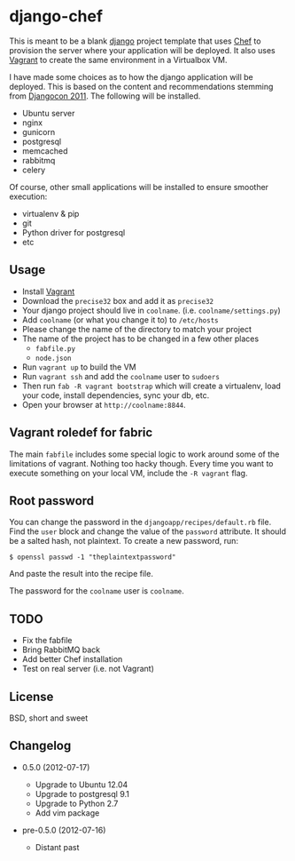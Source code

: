 django-chef
===========

This is meant to be a blank [django][1] project template that uses [Chef][2] to
provision the server where your application will be deployed. It also uses
[Vagrant][3] to create the same environment in a Virtualbox VM.

I have made some choices as to how the django application will be deployed.
This is based on the content and recommendations stemming from [Djangocon
2011][4]. The following will be installed.

* Ubuntu server
* nginx
* gunicorn
* postgresql
* memcached
* rabbitmq
* celery

Of course, other small applications will be installed to ensure smoother
execution:

* virtualenv & pip
* git
* Python driver for postgresql
* etc


Usage
-----

* Install [Vagrant][3]
* Download the `precise32` box and add it as `precise32`
* Your django project should live in `coolname`. (i.e. `coolname/settings.py`)
* Add `coolname` (or what you change it to) to `/etc/hosts`
* Please change the name of the directory to match your project
* The name of the project has to be changed in a few other places
    * `fabfile.py`
    * `node.json`
* Run `vagrant up` to build the VM
* Run `vagrant ssh` and add the `coolname` user to `sudoers`
* Then run `fab -R vagrant bootstrap` which will create a virtualenv, load your
  code, install dependencies, sync your db, etc.
* Open your browser at `http://coolname:8844`.


Vagrant roledef for fabric
--------------------------

The main `fabfile` includes some special logic to work around some of the
limitations of vagrant. Nothing too hacky though. Every time you want to
execute something on your local VM, include the `-R vagrant` flag.


Root password
-------------

You can change the password in the `djangoapp/recipes/default.rb` file.  Find
the `user` block and change the value of the `password` attribute.  It should
be a salted hash, not plaintext.  To create a new password, run:

    $ openssl passwd -1 "theplaintextpassword"

And paste the result into the recipe file.

The password for the `coolname` user is `coolname`.

TODO
----

* Fix the fabfile
* Bring RabbitMQ back
* Add better Chef installation
* Test on real server (i.e. not Vagrant)

License
-------

BSD, short and sweet

Changelog
---------

* 0.5.0 (2012-07-17)
    - Upgrade to Ubuntu 12.04
    - Upgrade to postgresql 9.1
    - Upgrade to Python 2.7
    - Add vim package

* pre-0.5.0 (2012-07-16)
    - Distant past

[1]: https://www.djangoproject.com/
[2]: http://www.opscode.com/chef/
[3]: http://vagrantup.com/
[4]: http://djangocon.us/
